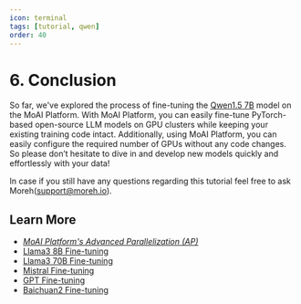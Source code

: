 ```yaml
---
icon: terminal
tags: [tutorial, qwen]
order: 40
---
```


# 6. Conclusion

So far, we've explored the process of fine-tuning the [Qwen1.5 7B](https://huggingface.co/Qwen/Qwen1.5-7B)  model on the MoAI Platform. With MoAI Platform, you can easily fine-tune PyTorch-based open-source LLM models on GPU clusters while keeping your existing training code intact. Additionally, using MoAI Platform, you can easily configure the required number of GPUs without any code changes. So please don’t hesitate to dive in and develop new models quickly and effortlessly with your data!

In case if you still have any questions regarding this tutorial feel free to ask Moreh(support@moreh.io).

## Learn More

- *[MoAI Platform's Advanced Parallelization (AP)](/Supported_Documents/ap/index.md)*
- [Llama3 8B Fine-tuning](../Llama3_8B_Tutorial/index.md)
- [Llama3 70B Fine-tuning](/Tutorials/Llama3_70B_Tutorial/index.md)
- [Mistral Fine-tuning](/Tutorials/Mistral_Tutorial/index.md)
- [GPT Fine-tuning](/Tutorials/GPT_Tutorial/index.md)
- [Baichuan2 Fine-tuning](/Tutorials/Baichuan2_Tutorial/index.md)
